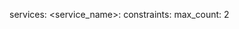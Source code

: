 <!-- post: scaling_docker-services -->


services:
    &#60;service_name&#62;:
        constraints:
            max_count: 2
